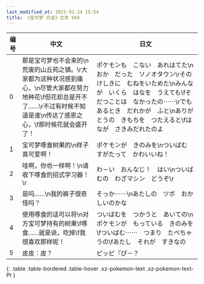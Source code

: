 ```yaml
---
last_modified_at: 2021-01-24 15:54
title: 《宝可梦 白金》文本 568
---
```

| 编号 | 中文 | 日文 |
| ---- | ---- | ---- |
| 0 | 那是宝可梦也不会来的\n荒废的山丘苑之镇。\r大家都为这种状况感到痛心，\n尽管大家都在努力地种花\f但花却总是开不了……\r不过有时候不知道是谁\n传达了感恩之心，\f那时候花就会盛开了！ | ポケモンも　こない　あれはてた\nおか　だった　ソノオタウン\rその　けしきに　むねをいためた\nみんなが　いくら　はなを　うえても\fそだつことは　なかったの⋯⋯\rでも　あるとき　だれかが　ふと\nありがとうの　きもちを　つたえると\fはなが　さきみだれたのよ |
| 1 | 宝可梦啄食树果的\n样子真可爱啊！ | ポケモンが　きのみを\nついばむ　すがたって　かわいいね！ |
| 2 | 哇啊，你也一样啊！\n请收下啄食的招式学习器！\r | わ－い　おんなじ！　はい\nついばむの　わざマシン　どうぞ\r |
| 3 | 是吗……\n我的裤子很奇怪吗？ | そっか⋯⋯\nあたしの　ツボ　おかしいのかな |
| 4 | 使用啄食的话可以将\n对方宝可梦持有的树果\f啄食……就是说，吃掉\f我很喜欢那样呢！ | ついばむを　つかうと　あいての\nポケモンが　もっている　きのみを\fついばむ⋯⋯　つまり　たべちゃうの\fあたし　それが　すきなの |
| 5 | 皮皮：皮？ | ピッピ『ぴ－？ |
{: .table .table-bordered .table-hover .xz-pokemon-text .xz-pokemon-text-Pt }